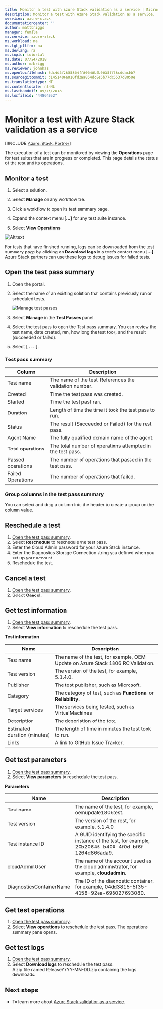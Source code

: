 ```yaml
---
title: Monitor a test with Azure Stack validation as a service | Microsoft Docs
description: Monitor a test with Azure Stack validation as a service.
services: azure-stack
documentationcenter: ''
author: mattbriggs
manager: femila
ms.service: azure-stack
ms.workload: na
ms.tgt_pltfrm: na
ms.devlang: na
ms.topic: tutorial
ms.date: 07/24/2018
ms.author: mabrigg
ms.reviewer: johnhas
ms.openlocfilehash: 2dc4d3f2855864ff80648b5b9635ff28c0dacbb7
ms.sourcegitcommit: d1451406a010fd3aa854dc8e5b77dc5537d8050e
ms.translationtype: MT
ms.contentlocale: nl-NL
ms.lasthandoff: 09/13/2018
ms.locfileid: "44864952"
---
```

# <a name="monitor-a-test-with-azure-stack-validation-as-a-service"></a>Monitor a test with Azure Stack validation as a service

[!INCLUDE [Azure_Stack_Partner](./includes/azure-stack-partner-appliesto.md)]

The execution of a test can be monitored by viewing the **Operations** page for test suites that are in progress or completed. This page details the status of the test and its operations.

## <a name="monitor-a-test"></a>Monitor a test

1. Select a solution.

2. Select **Manage** on any workflow tile.

3. Click a workflow to open its test summary page.

4. Expand the context menu **[...]** for any test suite instance.

5. Select **View Operations**

![Alt text](media\image4.png)

For tests that have finished running, logs can be downloaded from the test summary page by clicking on **Download logs** in a test's context menu **[...]**. Azure Stack partners can use these logs to debug issues for failed tests.

## <a name="open-the-test-pass-summary"></a>Open the test pass summary

1. Open the portal. 
2. Select the name of an existing solution that contains previously run or scheduled tests.

    ![Manage test passes](media/managetestpasses.png)

3. Select **Manage** in the **Test Passes** panel.
4. Select the test pass to open the Test pass summary. You can review the test name, date created, run, how long the test took, and the result (succeeded or failed).
5. Select [ **. .  .** ].

### <a name="test-pass-summary"></a>Test pass summary

| Column | Description |
| --- | --- |
| Test name | The name of the test. References the validation number. |
| Created | Time the test pass was created. |
| Started | Time the test past ran. |
| Duration | Length of time the time it took the test pass to run. |
| Status | The result (Succeeded or Failed) for the rest pass. |
| Agent Name | The fully qualified domain name of the agent. |
| Total operations | The total number of operations attempted in the test pass. |
| Passed operations | The number of operations that passed in the test pass. |
|  Failed Operations | The number of operations that failed. |

### <a name="group-columns-in-the-test-pass-summary"></a>Group columns in the test pass summary

You can select and drag a column into the header to create a group on the column value.

## <a name="reschedule-a-test"></a>Reschedule a test

1. [Open the test pass summary](#open-the-test-pass-summary).
2. Select **Reschedule** to reschedule the test pass.
3. Enter the Cloud Admin password for your Azure Stack instance.
4. Enter the Diagnostics Storage Connection string you defined when you set up your account.
5. Reschedule the test.

## <a name="cancel-a-test"></a>Cancel a test

1. [Open the test pass summary](#open-the-test-pass-summary).
2. Select **Cancel**.

## <a name="get-test-information"></a>Get test information

1. [Open the test pass summary](#open-the-test-pass-summary).
2. Select **View information** to reschedule the test pass.

**Test information**

| Name | Description |
| -- | -- |
| Test name | The name of the test, for example, OEM Update on Azure Stack 1806 RC Validation. |
| Test version | The version of the test, for example, 5.1.4.0. |
| Publisher | The test publisher, such as Microsoft. |
| Category | The category of test, such as **Functional** or **Reliability**. |
| Target services | The services being tested, such as VirtualMachines |
| Description | The description of the test. |
| Estimated duration (minutes) | The length of time in minutes the test took to run. |
| Links | A link to GitHub Issue Tracker. |

## <a name="get-test-parameters"></a>Get test parameters

1. [Open the test pass summary](#open-the-test-pass-summary).
2. Select **View parameters** to reschedule the test pass.

**Parameters**

| Name | Description |
| -- | -- |
| Test name | The name of the test, for example, oemupdate1806test. |
| Test version | The version of the rest, for example, 5.1.4.0. |
| Test instance ID | A GUID identifying the specific instance of the test, for example, 20b20645-b400-4f0d-bf6f-1264d866ada9. |
| cloudAdminUser | The name of the account used as the cloud administrator, for example, **cloudadmin**. |
| DiagnosticsContainerName | The ID of the diagnostic container, for example, 04dd3815-5f35-4158-92ea-698027693080. |

## <a name="get-test-operations"></a>Get test operations

1. [Open the test pass summary](#open-the-test-pass-summary).
2. Select **View operations** to reschedule the test pass. The operations summary pane opens.

## <a name="get-test-logs"></a>Get test logs

1. [Open the test pass summary](#open-the-test-pass-summary).
2. Select **Download logs** to reschedule the test pass.  
    A zip file named ReleaseYYYY-MM-DD.zip containing the logs downloads.

## <a name="next-steps"></a>Next steps

- To learn more about [Azure Stack validation as a service](https://docs.microsoft.com/azure/azure-stack/partner).
